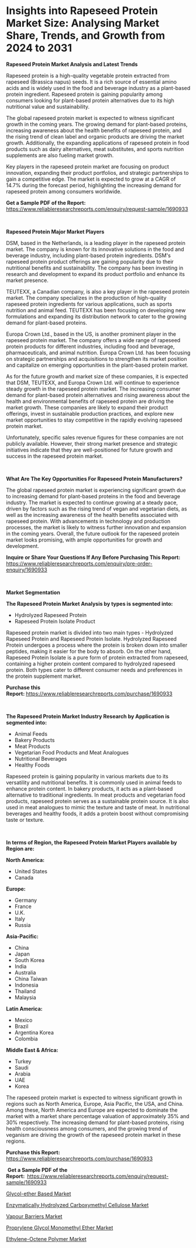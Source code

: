 <p><h1>Insights into Rapeseed Protein Market Size: Analysing Market Share, Trends, and Growth from 2024 to 2031</h1></p><p><strong>Rapeseed Protein Market Analysis and Latest Trends</strong></p>
<p><p>Rapeseed protein is a high-quality vegetable protein extracted from rapeseed (Brassica napus) seeds. It is a rich source of essential amino acids and is widely used in the food and beverage industry as a plant-based protein ingredient. Rapeseed protein is gaining popularity among consumers looking for plant-based protein alternatives due to its high nutritional value and sustainability.</p><p>The global rapeseed protein market is expected to witness significant growth in the coming years. The growing demand for plant-based proteins, increasing awareness about the health benefits of rapeseed protein, and the rising trend of clean label and organic products are driving the market growth. Additionally, the expanding applications of rapeseed protein in food products such as dairy alternatives, meat substitutes, and sports nutrition supplements are also fueling market growth.</p><p>Key players in the rapeseed protein market are focusing on product innovation, expanding their product portfolios, and strategic partnerships to gain a competitive edge. The market is expected to grow at a CAGR of 14.7% during the forecast period, highlighting the increasing demand for rapeseed protein among consumers worldwide.</p></p>
<p><strong>Get a Sample PDF of the Report:&nbsp;</strong> <a href="https://www.reliableresearchreports.com/enquiry/request-sample/1690933">https://www.reliableresearchreports.com/enquiry/request-sample/1690933</a></p>
<p>&nbsp;</p>
<p><strong>Rapeseed Protein Major Market Players</strong></p>
<p><p>DSM, based in the Netherlands, is a leading player in the rapeseed protein market. The company is known for its innovative solutions in the food and beverage industry, including plant-based protein ingredients. DSM's rapeseed protein product offerings are gaining popularity due to their nutritional benefits and sustainability. The company has been investing in research and development to expand its product portfolio and enhance its market presence.</p><p>TEUTEXX, a Canadian company, is also a key player in the rapeseed protein market. The company specializes in the production of high-quality rapeseed protein ingredients for various applications, such as sports nutrition and animal feed. TEUTEXX has been focusing on developing new formulations and expanding its distribution network to cater to the growing demand for plant-based proteins.</p><p>Europa Crown Ltd., based in the US, is another prominent player in the rapeseed protein market. The company offers a wide range of rapeseed protein products for different industries, including food and beverage, pharmaceuticals, and animal nutrition. Europa Crown Ltd. has been focusing on strategic partnerships and acquisitions to strengthen its market position and capitalize on emerging opportunities in the plant-based protein market.</p><p>As for the future growth and market size of these companies, it is expected that DSM, TEUTEXX, and Europa Crown Ltd. will continue to experience steady growth in the rapeseed protein market. The increasing consumer demand for plant-based protein alternatives and rising awareness about the health and environmental benefits of rapeseed protein are driving the market growth. These companies are likely to expand their product offerings, invest in sustainable production practices, and explore new market opportunities to stay competitive in the rapidly evolving rapeseed protein market.</p><p>Unfortunately, specific sales revenue figures for these companies are not publicly available. However, their strong market presence and strategic initiatives indicate that they are well-positioned for future growth and success in the rapeseed protein market.</p></p>
<p>&nbsp;</p>
<p><strong>What Are The Key Opportunities For Rapeseed Protein Manufacturers?</strong></p>
<p><p>The global rapeseed protein market is experiencing significant growth due to increasing demand for plant-based proteins in the food and beverage industry. The market is expected to continue growing at a steady pace, driven by factors such as the rising trend of vegan and vegetarian diets, as well as the increasing awareness of the health benefits associated with rapeseed protein. With advancements in technology and production processes, the market is likely to witness further innovation and expansion in the coming years. Overall, the future outlook for the rapeseed protein market looks promising, with ample opportunities for growth and development.</p></p>
<p><strong>Inquire or Share Your Questions If Any Before Purchasing This Report:</strong> <a href="https://www.reliableresearchreports.com/enquiry/pre-order-enquiry/1690933">https://www.reliableresearchreports.com/enquiry/pre-order-enquiry/1690933</a></p>
<p>&nbsp;</p>
<p><strong>Market Segmentation</strong></p>
<p><strong>The Rapeseed Protein Market Analysis by types is segmented into:</strong></p>
<p><ul><li>Hydrolyzed Rapeseed Protein</li><li>Rapeseed Protein Isolate Product</li></ul></p>
<p><p>Rapeseed protein market is divided into two main types - Hydrolyzed Rapeseed Protein and Rapeseed Protein Isolate. Hydrolyzed Rapeseed Protein undergoes a process where the protein is broken down into smaller peptides, making it easier for the body to absorb. On the other hand, Rapeseed Protein Isolate is a pure form of protein extracted from rapeseed, containing a higher protein content compared to hydrolyzed rapeseed protein. Both types cater to different consumer needs and preferences in the protein supplement market.</p></p>
<p><strong>Purchase this Report:&nbsp;</strong><a href="https://www.reliableresearchreports.com/purchase/1690933">https://www.reliableresearchreports.com/purchase/1690933</a></p>
<p>&nbsp;</p>
<p><strong>The Rapeseed Protein Market Industry Research by Application is segmented into:</strong></p>
<p><ul><li>Animal Feeds</li><li>Bakery Products</li><li>Meat Products</li><li>Vegetarian Food Products and Meat Analogues</li><li>Nutritional Beverages</li><li>Healthy Foods</li></ul></p>
<p><p>Rapeseed protein is gaining popularity in various markets due to its versatility and nutritional benefits. It is commonly used in animal feeds to enhance protein content. In bakery products, it acts as a plant-based alternative to traditional ingredients. In meat products and vegetarian food products, rapeseed protein serves as a sustainable protein source. It is also used in meat analogues to mimic the texture and taste of meat. In nutritional beverages and healthy foods, it adds a protein boost without compromising taste or texture.</p></p>
<p>&nbsp;</p>
<p><strong>In terms of Region, the Rapeseed Protein Market Players available by Region are:</strong></p>
<p>
    <p> <strong> North America: </strong>
        <ul>
            <li>United States</li>
            <li>Canada</li>
        </ul>
        </p> 
    <p> <strong> Europe: </strong>
        <ul>
            <li>Germany</li>
            <li>France</li>
            <li>U.K.</li>
            <li>Italy</li>
            <li>Russia</li>
        </ul>
        </p> 
    <p> <strong> Asia-Pacific: </strong>
        <ul>
            <li>China</li>
            <li>Japan</li>
            <li>South Korea</li>
            <li>India</li>
            <li>Australia</li>
            <li>China Taiwan</li>
            <li>Indonesia</li>
            <li>Thailand</li>
            <li>Malaysia</li>
        </ul>
        </p> 
    <p> <strong> Latin America: </strong>
        <ul>
            <li>Mexico</li>
            <li>Brazil</li>
            <li>Argentina Korea</li>
            <li>Colombia</li>
        </ul>
        </p> 
    <p> <strong> Middle East & Africa: </strong>
        <ul>
            <li>Turkey</li>
            <li>Saudi</li>
            <li>Arabia</li>
            <li>UAE</li>
            <li>Korea</li>
        </ul>
    </p>
    </p>
<p><p>The rapeseed protein market is expected to witness significant growth in regions such as North America, Europe, Asia Pacific, the USA, and China. Among these, North America and Europe are expected to dominate the market with a market share percentage valuation of approximately 35% and 30% respectively. The increasing demand for plant-based proteins, rising health consciousness among consumers, and the growing trend of veganism are driving the growth of the rapeseed protein market in these regions.</p></p>
<p><strong>Purchase this Report: </strong><a href="https://www.reliableresearchreports.com/purchase/1690933">https://www.reliableresearchreports.com/purchase/1690933</a></p>
<p>&nbsp;<strong>Get a Sample PDF of the Report:&nbsp;&nbsp;</strong><a href="https://www.reliableresearchreports.com/enquiry/request-sample/1690933">https://www.reliableresearchreports.com/enquiry/request-sample/1690933</a></p>
<p><strong></strong></p>
<p><p><a href="https://github.com/NorbertYates/Market-Research-Report-List-3/blob/main/glycol-ether-based-market.md">Glycol-ether Based Market</a></p><p><a href="https://github.com/prosalinda88/Market-Research-Report-List-3/blob/main/enzymatically-hydrolyzed-carboxymethyl-cellulose-market.md">Enzymatically Hydrolyzed Carboxymethyl Cellulose Market</a></p><p><a href="https://github.com/globismark/Market-Research-Report-List-2/blob/main/vapour-barriers-market.md">Vapour Barriers Market</a></p><p><a href="https://github.com/timeliteaut/Market-Research-Report-List-1/blob/main/proprylene-glycol-monomethyl-ether-market.md">Proprylene Glycol Monomethyl Ether Market</a></p><p><a href="https://github.com/bobicer/Market-Research-Report-List-2/blob/main/ethylene-octene-polymer-market.md">Ethylene-Octene Polymer Market</a></p></p>